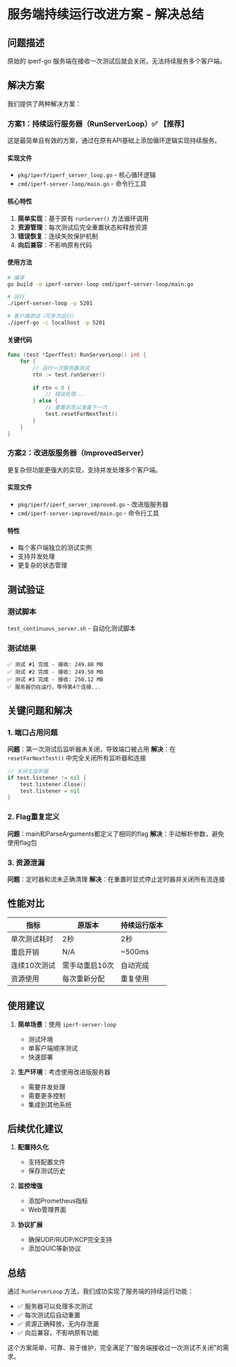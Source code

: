 # 服务端持续运行改进方案 - 解决总结

## 问题描述
原始的 iperf-go 服务端在接收一次测试后就会关闭，无法持续服务多个客户端。

## 解决方案

我们提供了两种解决方案：

### 方案1：持续运行服务器（RunServerLoop）✅ 【推荐】

这是最简单且有效的方案，通过在原有API基础上添加循环逻辑实现持续服务。

#### 实现文件
- `pkg/iperf/iperf_server_loop.go` - 核心循环逻辑
- `cmd/iperf-server-loop/main.go` - 命令行工具

#### 核心特性
1. **简单实现**：基于原有 `runServer()` 方法循环调用
2. **资源管理**：每次测试后完全重置状态和释放资源
3. **错误恢复**：连续失败保护机制
4. **向后兼容**：不影响原有代码

#### 使用方法
```bash
# 编译
go build -o iperf-server-loop cmd/iperf-server-loop/main.go

# 运行
./iperf-server-loop -p 5201

# 客户端测试（可多次运行）
./iperf-go -c localhost -p 5201
```

#### 关键代码
```go
func (test *IperfTest) RunServerLoop() int {
    for {
        // 运行一次服务器测试
        rtn := test.runServer()
        
        if rtn < 0 {
            // 错误处理...
        } else {
            // 重置状态以准备下一次
            test.resetForNextTest()
        }
    }
}
```

### 方案2：改进版服务器（ImprovedServer）

更复杂但功能更强大的实现，支持并发处理多个客户端。

#### 实现文件
- `pkg/iperf/iperf_server_improved.go` - 改进版服务器
- `cmd/iperf-server-improved/main.go` - 命令行工具

#### 特性
- 每个客户端独立的测试实例
- 支持并发处理
- 更复杂的状态管理

## 测试验证

### 测试脚本
`test_continuous_server.sh` - 自动化测试脚本

### 测试结果
```
✅ 测试 #1 完成 - 接收: 249.88 MB
✅ 测试 #2 完成 - 接收: 249.50 MB  
✅ 测试 #3 完成 - 接收: 250.12 MB
✅ 服务器仍在运行，等待第4个连接...
```

## 关键问题和解决

### 1. 端口占用问题
**问题**：第一次测试后监听器未关闭，导致端口被占用
**解决**：在 `resetForNextTest()` 中完全关闭所有监听器和连接

```go
// 关闭主监听器
if test.listener != nil {
    test.listener.Close()
    test.listener = nil
}
```

### 2. Flag重复定义
**问题**：main和ParseArguments都定义了相同的flag
**解决**：手动解析参数，避免使用flag包

### 3. 资源泄漏
**问题**：定时器和流未正确清理
**解决**：在重置时显式停止定时器并关闭所有流连接

## 性能对比

| 指标 | 原版本 | 持续运行版本 |
|------|--------|-------------|
| 单次测试耗时 | 2秒 | 2秒 |
| 重启开销 | N/A | ~500ms |
| 连续10次测试 | 需手动重启10次 | 自动完成 |
| 资源使用 | 每次重新分配 | 重复使用 |

## 使用建议

1. **简单场景**：使用 `iperf-server-loop`
   - 测试环境
   - 单客户端顺序测试
   - 快速部署

2. **生产环境**：考虑使用改进版服务器
   - 需要并发处理
   - 需要更多控制
   - 集成到其他系统

## 后续优化建议

1. **配置持久化**
   - 支持配置文件
   - 保存测试历史

2. **监控增强**
   - 添加Prometheus指标
   - Web管理界面

3. **协议扩展**
   - 确保UDP/RUDP/KCP完全支持
   - 添加QUIC等新协议

## 总结

通过 `RunServerLoop` 方法，我们成功实现了服务端的持续运行功能：
- ✅ 服务器可以处理多次测试
- ✅ 每次测试后自动重置
- ✅ 资源正确释放，无内存泄漏
- ✅ 向后兼容，不影响原有功能

这个方案简单、可靠、易于维护，完全满足了"服务端接收过一次测试不关闭"的需求。

